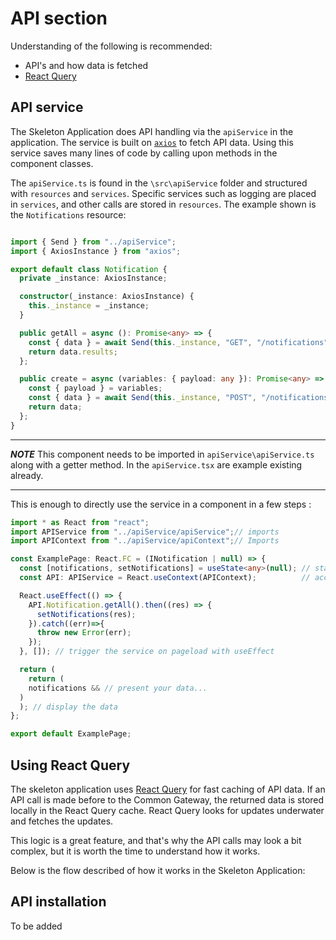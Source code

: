 # API section

Understanding of the following is recommended:

- API's and how data is fetched
- [React Query](https://react-query.tanstack.com/)

## API service

The Skeleton Application does API handling via the `apiService` in the application. The service is built on [`axios`](https://axios-http.com/docs/intro) to fetch API data. Using this service saves many lines of code by calling upon methods in the component classes.

The `apiService.ts` is found in the `\src\apiService` folder and structured with `resources` and `services`. Specific services such as logging are placed in `services`, and other calls are stored in `resources`. The example shown is the `Notifications` resource:

```TypeScript

import { Send } from "../apiService";
import { AxiosInstance } from "axios";

export default class Notification {
  private _instance: AxiosInstance;

  constructor(_instance: AxiosInstance) {
    this._instance = _instance;
  }

  public getAll = async (): Promise<any> => {
    const { data } = await Send(this._instance, "GET", "/notifications");
    return data.results;
  };

  public create = async (variables: { payload: any }): Promise<any> => {
    const { payload } = variables;
    const { data } = await Send(this._instance, "POST", "/notifications", payload);
    return data;
  };
}
```

---

**_NOTE_**
This component needs to be imported in `apiService\apiService.ts` along with a getter method. In the `apiService.tsx` are example existing already.

---

This is enough to directly use the service in a component in a few steps :

```TypeScript
import * as React from "react";
import APIService from "../apiService/apiService";// imports
import APIContext from "../apiService/apiContext";// Imports

const ExamplePage: React.FC = (INotification | null) => {
  const [notifications, setNotifications] = useState<any>(null); // state
  const API: APIService = React.useContext(APIContext);          // accessing the service

  React.useEffect(() => {
    API.Notification.getAll().then((res) => {
      setNotifications(res);
    }).catch((err)=>{
      throw new Error(err);
    });
  }, []); // trigger the service on pageload with useEffect

  return (
    return (
    notifications && // present your data...
  )
  ); // display the data
};

export default ExamplePage;
```

## Using React Query

The skeleton application uses [React Query](https://react-query.tanstack.com/) for fast caching of API data. If an API call is made before to the Common Gateway, the returned data is stored locally in the React Query cache. React Query looks for updates underwater and fetches the updates.

This logic is a great feature, and that's why the API calls may look a bit complex, but it is worth the time to understand how it works.

Below is the flow described of how it works in the Skeleton Application:

## API installation

To be added
